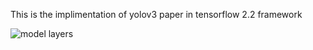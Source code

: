 This is the implimentation of yolov3 paper in tensorflow 2.2 framework








![model layers](layer1.png)

